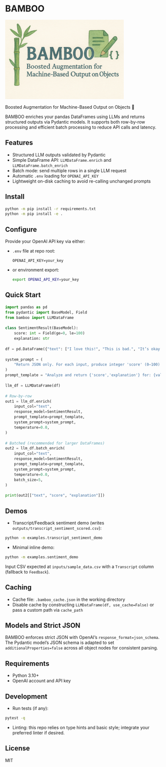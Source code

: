 # BAMBOO

![BAMBOO Logo](logo.png)


Boosted Augmentation for Machine-Based Output on Objects  🐼

BAMBOO enriches your pandas DataFrames using LLMs and returns structured outputs via Pydantic models. It supports both row-by-row processing and efficient batch processing to reduce API calls and latency.

## Features
- Structured LLM outputs validated by Pydantic
- Simple DataFrame API: `LLMDataFrame.enrich` and `LLMDataFrame.batch_enrich`
- Batch mode: send multiple rows in a single LLM request
- Automatic `.env` loading for `OPENAI_API_KEY`
- Lightweight on-disk caching to avoid re-calling unchanged prompts

## Install
```bash
python -m pip install -r requirements.txt
python -m pip install -e .
```

## Configure
Provide your OpenAI API key via either:
- `.env` file at repo root:
  ```env
  OPENAI_API_KEY=your_key
  ```
- or environment export:
  ```bash
  export OPENAI_API_KEY=your_key
  ```

## Quick Start
```python
import pandas as pd
from pydantic import BaseModel, Field
from bamboo import LLMDataFrame

class SentimentResult(BaseModel):
    score: int = Field(ge=0, le=100)
    explanation: str

df = pd.DataFrame({"text": ["I love this!", "This is bad.", "It’s okay."]})

system_prompt = (
    "Return JSON only. For each input, produce integer 'score' (0–100) and 'explanation'."
)
prompt_template = "Analyze and return {'score','explanation'} for: {value}"

llm_df = LLMDataFrame(df)

# Row-by-row
out1 = llm_df.enrich(
    input_col="text",
    response_model=SentimentResult,
    prompt_template=prompt_template,
    system_prompt=system_prompt,
    temperature=0.0,
)

# Batched (recommended for larger DataFrames)
out2 = llm_df.batch_enrich(
    input_col="text",
    response_model=SentimentResult,
    prompt_template=prompt_template,
    system_prompt=system_prompt,
    temperature=0.0,
    batch_size=5,
)

print(out2[["text", "score", "explanation"]])
```

## Demos
- Transcript/Feedback sentiment demo (writes `outputs/transcript_sentiment_scored.csv`):
```bash
python -m examples.transcript_sentiment_demo
```
- Minimal inline demo:
```bash
python -m examples.sentiment_demo
```

Input CSV expected at `inputs/sample_data.csv` with a `Transcript` column (fallback to `Feedback`).

## Caching
- Cache file: `.bamboo_cache.json` in the working directory
- Disable cache by constructing `LLMDataFrame(df, use_cache=False)` or pass a custom path via `cache_path`

## Models and Strict JSON
BAMBOO enforces strict JSON with OpenAI’s `response_format=json_schema`. The Pydantic model’s JSON schema is adapted to set `additionalProperties=false` across all object nodes for consistent parsing.

## Requirements
- Python 3.10+
- OpenAI account and API key

## Development
- Run tests (if any):
```bash
pytest -q
```
- Linting: this repo relies on type hints and basic style; integrate your preferred linter if desired.

## License
MIT
